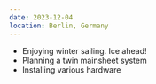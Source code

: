 ```yaml
---
date: 2023-12-04
location: Berlin, Germany
---
```

* Enjoying winter sailing. Ice ahead!
* Planning a twin mainsheet system
* Installing various hardware